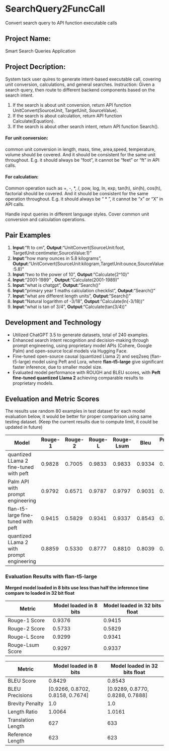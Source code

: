 # SearchQuery2FuncCall
Convert search query to API function executable calls

## Project Name: 
Smart Search Queries Application

## Project Decription:
System tack  user quires to generate intent-based executable call, covering unit conversion, calculations, and general searches. 
Instruction: Given a search query, then route to different backend components based on the search intent.
1. If the search is about unit conversion, return API function UnitConvert(SourceUnit, TargetUnit, SourceValue).
2. If the search is about calculation, return API function Calculate(Equation).
3. If the search is about other search intent, return API function Search().

#### For unit conversion:
common unit conversion in length, mass, time, area,speed, temperature, volume should be covered. And it should be consistent for the same unit throughout. E.g. it should always be “foot”, it cannot be “feet” or “ft” in API calls.

#### For calculation:
Common operation such as +, -, *, /, pow, log, ln, exp, tan(h), sin(h), cos(h), factorial should be covered. And it should be consistent for the same operation throughout. E.g. it should always be “ * ”, it cannot be “x” or “X” in API calls.

Handle input queries in different language styles. Cover common unit conversion and calculation operations.

## Pair Examples
1. **Input**:“ft to cm”, **Output**:“UnitConvert(SourceUnit:foot, TargetUnit:centimeter,SourceValue:1)”
2. **Input**:“how many ounces in 5.8 kilograms”, **Output**:“UnitConvert(SourceUnit:kilogram,TargetUnit:ounce,SourceValue:5.8)”
3. **Input**:“two to the power of 10”, **Output**:“Calculate(2^10)”
4. **Input**:“2001-1989” , **Output**:“Calculate(2001-1989)”
5. **Input**:“what is chatgpt”, **Output**:“Search()”
6. **Input**:“primary year 1 maths calculation checklist”, **Output**:“Search()”
7. **Input**:“what are different length units”, **Output**:“Search()”
8. **Input**:“Natural logarithm of -3/18”, **Output**:“Calculate(ln(-3/18))”
9. **Input**:“what is tan of 3/4”, **Output**:“Calculate(tan(3/4))”


## Development and Technology
* Utilized ChatGPT 3.5 to generate datasets, total of 240 examples.
* Enhanced search intent recognition and decision-making through prompt engineering, using proprietary model APIs (Cohere, Google Palm) and open-source local models via Hugging Face.
* Fine-tuned open-source causal (quantized Llama 2) and seq2seq (flan-t5-large) model using Peft and Lora, where __flan-t5-large__ give significant faster inference, due to smaller model size.
* Evaluated model performance with ROUGH and BLEU scores, with __Peft fine-tuned quantized Llama 2__ achieving comparable results to proprietary models.

## Eveluation and Metric Scores
The results use random 80 examples in test dataset for each model evaluation below, it would be better for proper comparison using same testing dataset. (Keep the current results due to compute limit, it could be updated in future)

| Model                                  | Rouge-1     | Rouge-2     | Rouge-L     | Rouge-Lsum  | Bleu       | Precision (P1) | Precision (P2) | Precision (P3) | Precision (P4) | Brevity Penalty | Length Ratio | Translation Length | Reference Length |
|----------------------------------------|------------|------------|------------|------------|-----------|----------------|----------------|----------------|----------------|-----------------|--------------|-------------------|------------------|
| quantized LLama 2 fine-tuned with peft | 0.9828     | 0.7005     | 0.9833     | 0.9833     | 0.9334    | 0.9898         | 0.9752         | 0.9580         | 0.9392         | 0.9669          | 0.9675       | 684               | 707              |
| Palm API with prompt engineering       | 0.9792     | 0.6571     | 0.9787     | 0.9797     | 0.9031    | 0.9669         | 0.9402         | 0.9049         | 0.8588         | 0.9851          | 0.9852       | 665               | 675              |
| flan-t5-large fine-tuned with peft     | 0.9415     | 0.5829     | 0.9341     | 0.9337     | 0.8543    | 0.9289         | 0.8770         | 0.8288         | 0.7888         | 1.0             | 1.0161       | 633               | 623              |
| quantized LLama 2 with prompt engineering | 0.8859  | 0.5330     | 0.8777     | 0.8810     | 0.8039    | 0.9368         | 0.8771         | 0.8297         | 0.7942         | 0.9372          | 0.9391       | 617               | 657              |


### Evaluation Results with flan-t5-large

**Merged model loaded in 8 bits use less than half the inference time compare to loaded in 32 bit float**

| Metric                 | Model loaded in 8 bits | Model loaded in 32 bits float |
|------------------------|------------------------|-------------------------------|
| Rouge-1 Score          | 0.9376                 | 0.9415                        |
| Rouge-2 Score          | 0.5733                 | 0.5829                        |
| Rouge-L Score          | 0.9299                 | 0.9341                        |
| Rouge-Lsum Score       | 0.9297                 | 0.9337                        |

| Metric                 | Model loaded in 8 bits | Model loaded in 32 bits float |
|------------------------|------------------------|-------------------------------|
| BLEU Score             | 0.8429                 | 0.8543                        |
| BLEU Precisions        | [0.9266, 0.8702, 0.8158, 0.7674] | [0.9289, 0.8770, 0.8288, 0.7888] |
| Brevity Penalty        | 1.0                    | 1.0                           |
| Length Ratio           | 1.0064                 | 1.0161                        |
| Translation Length     | 627                    | 633                           |
| Reference Length       | 623                    | 623                           |
